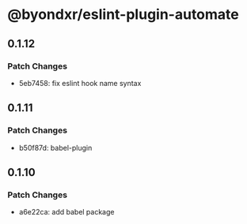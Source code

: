 # @byondxr/eslint-plugin-automate

## 0.1.12

### Patch Changes

- 5eb7458: fix eslint hook name syntax

## 0.1.11

### Patch Changes

- b50f87d: babel-plugin

## 0.1.10

### Patch Changes

- a6e22ca: add babel package
